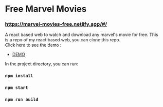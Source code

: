 # Free Marvel Movies
### https://marvel-movies-free.netlify.app/#/

A react based web to watch and download any marvel's movie for free. This is a repo of my react based web, you can clone this repo. \
Click here to see the demo :
* [DEMO](https://marvel-movies-free.netlify.app/#/ "Free Marvel Movies")

In the project directory, you can run:

### `npm install`

### `npm start`

### `npm run build`